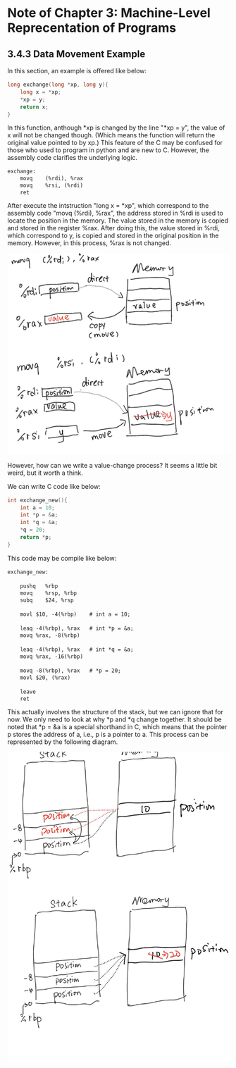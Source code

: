 # Note of Chapter 3: Machine-Level Reprecentation of Programs

## 3.4.3 Data Movement Example

In this section, an example is offered like below:

```C
long exchange(long *xp, long y){
    long x = *xp;
    *xp = y;
    return x;
}
```

In this function, anthough *xp is changed by the line "*xp = y", 
the value of x will not be changed though. (Which means the function will 
return the original value pointed to by xp.) This feature of the C may be confused for
those who used to program in python and are new to C. However, the 
assembly code clarifies the underlying logic.

```
exchange:
    movq    (%rdi), %rax
    movq    %rsi, (%rdi)
    ret
```

After execute the intstruction "long x = *xp", which correspond to the 
assembly code "movq    (%rdi), %rax", the address stored in %rdi is used to
locate the position in the memory. The value stored in the memory is copied
and stored in the register %rax. After doing this, the value stored in %rdi,
which correspond to y, is copied and stored in the original position in the 
memory. However, in this process, %rax is not changed.

![Process](Image/Fig3_1.jpg "Value-unchange process")

However, how can we write a value-change process? It seems a little bit
weird, but it worth a think.

We can write C code like below:

```C
int exchange_new(){
    int a = 10;
    int *p = &a;
    int *q = &a;
    *q = 20;
    return *p;
}
```

This code may be compile like below:

```
exchange_new:

    pushq   %rbp
    movq    %rsp, %rbp
    subq    $24, %rsp       

    movl $10, -4(%rbp)    # int a = 10;

    leaq -4(%rbp), %rax   # int *p = &a;
    movq %rax, -8(%rbp)

    leaq -4(%rbp), %rax   # int *q = &a;
    movq %rax, -16(%rbp)

    movq -8(%rbp), %rax   # *p = 20;
    movl $20, (%rax)

    leave
    ret

```

This actually involves the structure of the stack, but we can ignore
that for now. We only need to look at why *p and *q change together. 
It should be noted that *p = &a is a special shorthand in C, which 
means that the pointer p stores the address of a, i.e., p is a pointer 
to a. This process can be represented by the following diagram.

![Process](Image/Fig3_2.jpg "Value-change process")